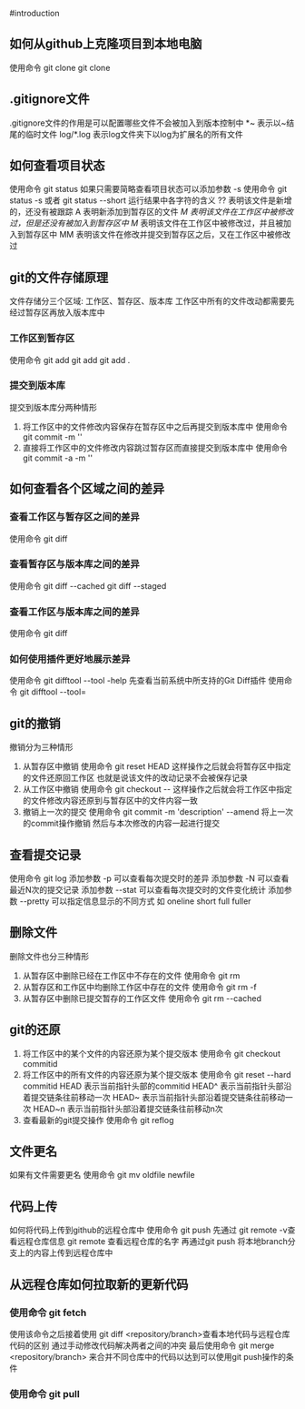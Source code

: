 #introduction
## 如何从github上克隆项目到本地电脑
使用命令 git clone
git clone <remote address>

## .gitignore文件
.gitignore文件的作用是可以配置哪些文件不会被加入到版本控制中
*~ 表示以~结尾的临时文件
log/\*.log 表示log文件夹下以log为扩展名的所有文件

## 如何查看项目状态
使用命令 git status
如果只需要简略查看项目状态可以添加参数 -s
使用命令 git status -s 或者 git status --short
运行结果中各字符的含义
?? 表明该文件是新增的，还没有被跟踪
A  表明新添加到暂存区的文件
_M 表明该文件在工作区中被修改过，但是还没有被加入到暂存区中
M_ 表明该文件在工作区中被修改过，并且被加入到暂存区中
MM 表明该文件在修改并提交到暂存区之后，又在工作区中被修改过


## git的文件存储原理
文件存储分三个区域: 工作区、暂存区、版本库
工作区中所有的文件改动都需要先经过暂存区再放入版本库中

### 工作区到暂存区
使用命令 git add
git add <file>
git add .

### 提交到版本库
提交到版本库分两种情形
1. 将工作区中的文件修改内容保存在暂存区中之后再提交到版本库中
使用命令 git commit -m ''
2. 直接将工作区中的文件修改内容跳过暂存区而直接提交到版本库中
使用命令 git commit -a -m ''

## 如何查看各个区域之间的差异
### 查看工作区与暂存区之间的差异
使用命令 git diff

### 查看暂存区与版本库之间的差异
使用命令 git diff --cached
        git diff --staged

### 查看工作区与版本库之间的差异
使用命令 git diff <branchName>

### 如何使用插件更好地展示差异
使用命令 git difftool --tool -help
先查看当前系统中所支持的Git Diff插件
使用命令 git difftool --tool=<plugin>


## git的撤销
撤销分为三种情形
1. 从暂存区中撤销
使用命令 git reset HEAD <file>
这样操作之后就会将暂存区中指定的文件还原回工作区 也就是说该文件的改动记录不会被保存记录
2. 从工作区中撤销
使用命令 git checkout -- <file>
这样操作之后就会将工作区中指定的文件修改内容还原到与暂存区中的文件内容一致
3. 撤销上一次的提交
使用命令 git commit -m 'description' --amend
将上一次的commit操作撤销 然后与本次修改的内容一起进行提交

## 查看提交记录
使用命令 git log
添加参数 -p 可以查看每次提交时的差异
添加参数 -N 可以查看最近N次的提交记录
添加参数 --stat 可以查看每次提交时的文件变化统计
添加参数 --pretty 可以指定信息显示的不同方式 如 oneline short full fuller

## 删除文件
删除文件也分三种情形
1. 从暂存区中删除已经在工作区中不存在的文件
使用命令 git rm <file>
2. 从暂存区和工作区中均删除工作区中存在的文件
使用命令 git rm -f <file>
3. 从暂存区中删除已提交暂存的工作区文件
使用命令 git rm --cached <file>

## git的还原
1. 将工作区中的某个文件的内容还原为某个提交版本
使用命令 git checkout commitid <file>
2. 将工作区中的所有文件的内容还原为某个提交版本
使用命令 git reset --hard commitid
HEAD 表示当前指针头部的commitid
HEAD^ 表示当前指针头部沿着提交链条往前移动一次
HEAD~ 表示当前指针头部沿着提交链条往前移动一次
HEAD~n 表示当前指针头部沿着提交链条往前移动n次
3. 查看最新的git提交操作
使用命令 git reflog

## 文件更名
如果有文件需要更名 使用命令 git mv oldfile newfile


## 代码上传
如何将代码上传到github的远程仓库中
使用命令 git push
先通过 git remote -v查看远程仓库信息
git remote 查看远程仓库的名字
再通过git push <repository> <branch>
将本地branch分支上的内容上传到远程仓库中

## 从远程仓库如何拉取新的更新代码
### 使用命令 git fetch
使用该命令之后接着使用 git diff <local-branch> <repository/branch>查看本地代码与远程仓库代码的区别
通过手动修改代码解决两者之间的冲突
最后使用命令 git merge <repository/branch> 来合并不同仓库中的代码以达到可以使用git push操作的条件

### 使用命令 git pull
